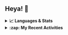 ## Heya! 👋

<details>
  <summary><strong>📈 Languages & Stats</strong></summary>
  <img src="https://github-readme-stats.vercel.app/api?username=bunningss&show_icons=true&theme=dark&hide_border=true"
       alt="Tayef's GitHub stats" />
  <img src="https://github-readme-stats.vercel.app/api/top-langs/?username=bunningss&show_icons=true&theme=dark&hide_border=true&layout=compact&langs_count=5"
       alt="Tayef's Top GitHub Languages" />
</details>

<details>
<summary><strong> :zap: My Recent Activities </strong></summary>

<!-- ACTIVITY-LIST:START -->
- [bunningss pushed to master in bunningss/microfinance](https://github.com/bunningss/microfinance/compare/ac650d3890...d9819d7144)
- [bunningss pushed to master in bunningss/microfinance](https://github.com/bunningss/microfinance/compare/73c93968dc...ac650d3890)
- [bunningss pushed to master in bunningss/microfinance](https://github.com/bunningss/microfinance/compare/c6c197a2b1...73c93968dc)
- [bunningss pushed to master in bunningss/microfinance](https://github.com/bunningss/microfinance/compare/b2196b47bb...c6c197a2b1)
- [bunningss pushed to master in bunningss/microfinance](https://github.com/bunningss/microfinance/compare/9f2c995401...b2196b47bb)
<!-- ACTIVITY-LIST:END -->

</details>
